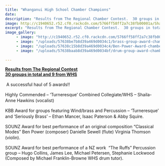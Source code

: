 ```yaml
---
title: "Whanganui High School Chamber Champions"
date: 
description: "Results from The Regional Chamber Contest.  30 groups in total and 9 from WHS."
image: http://c1940652.r52.cf0.rackcdn.com/5766ff58ff2a7c38fb00001a/Shaila-Anne-Award-chamber-music.jpg
excerpt: "Results from The Regional Chamber Contest.  30 groups in total and 9 from WHS."
image_gallery:
     - image: "http://c1940652.r52.cf0.rackcdn.com/5766ff58ff2a7c38fb00001a/Shaila-Anne-Award-chamber-music.jpg"
     - image: "/uploads/57638be7b8d39a469d0034c1/brass-group-award-chamber-music.JPG"
     - image: "/uploads/57638c15b8d39a469d0034c4/Ben-Power-Award-chamber-music.JPG"
     - image: "/uploads/57638baab8d39a469d0034bf/drum-group-award-chamber-music.JPG"
    
---
```


<p><strong><span style="text-decoration: underline;">Results from The Regional Contest<br />30 groups in total and 9 from WHS</span></strong></p>
<p>&nbsp;A successful haul of 5 awards!!<span style="line-height: 1.5;">&nbsp;</span></p>
<p>Highly Commended &ndash; &lsquo;Turneresque&rsquo; Combined Collegiate/WHS &ndash; Shaila-Anne Hawkins (vocalist)<span style="line-height: 1.5;">&nbsp;</span></p>
<p>KBB Award for groups featuring Wind/brass and Percussion &ndash; &lsquo;Turneresque&rsquo; and &lsquo;Seriously Brass&rsquo; &ndash; Ethan Mancer, Isaac Paterson &amp; Abby Squire.<span style="line-height: 1.5;">&nbsp;</span></p>
<p>SOUNZ Award for best performance of an original composition &ldquo;Classical Modes&rdquo; Ben Power (composer) Danielle Sewell (flute) Virginia Thomson (violin).<span style="line-height: 1.5;">&nbsp;</span></p>
<p>SOUNZ Award for best performance of a NZ work&nbsp; &ldquo;The Ruffs&rdquo; Percussion group &ndash; Hugo Collins, James Lee, Michael Petersen, Stephanie Lockwood (Composed by Michael Franklin-Browne WHS drum tutor).</p>

